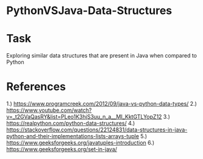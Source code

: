 # PythonVSJava-Data-Structures
# Task
Exploring similar data structures that are present in Java when compared to Python

# References
1.)	https://www.programcreek.com/2012/09/java-vs-python-data-types/
2.)	https://www.youtube.com/watch?v=_t2GVaQasRY&list=PLeo1K3hjS3uu_n_a__MI_KktGTLYopZ12 
3.)	https://realpython.com/python-data-structures/
4.)	https://stackoverflow.com/questions/22124831/data-structures-in-java-python-and-their-implementations-lists-arrays-tuple
5.)	https://www.geeksforgeeks.org/javatuples-introduction
6.)	https://www.geeksforgeeks.org/set-in-java/

